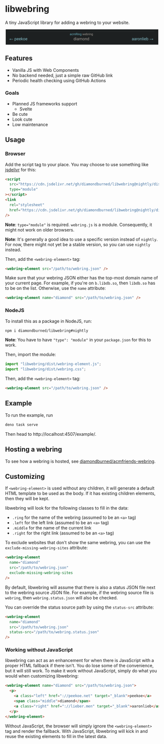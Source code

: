 # libwebring

A tiny JavaScript library for adding a webring to your website.

<div align="center">
  <img src=".github/screenshot.png" width="500px" />
</div>

## Features

- Vanilla JS with Web Components
- No backend needed, just a simple raw GitHub link
- Periodic health checking using GitHub Actions

### Goals

- Planned JS frameworks support
  - Svelte
- Be cute
- Look cute
- Low maintenance

## Usage

### Browser

Add the script tag to your place. You may choose to use something like [jsdelivr](https://jsdelivr.com/) for this:

```html
<script
  src="https://cdn.jsdelivr.net/gh/diamondburned/libwebring@nightly/dist/webring-element.js"
  type="module"
></script>
<link
  rel="stylesheet"
  href="https://cdn.jsdelivr.net/gh/diamondburned/libwebring@nightly/dist/webring.css"
/>
```

**Note**: `type="module"` is required. `webring.js` is a module. Consequently, it might not work on older browsers.

**Note**: It's generally a good idea to use a specific version instead of `nightly`. For now, there might not yet be a stable version, so you can use `nightly` instead.

Then, add the `<webring-element>` tag:

```html
<webring-element src="/path/to/webring.json" />
```

Make sure that your webring JSON either has the top-most domain name of your current page. For example, if you're on `b.libdb.so`, then `libdb.so` has to be on the list. Otherwise, use the `name` attribute:

```html
<webring-element name="diamond" src="/path/to/webring.json" />
```

### NodeJS

To install this as a package in NodeJS, run:

```sh
npm i diamondburned/libwebring#nightly
```

**Note**: You have to have `"type": "module"` in your `package.json` for this to work.

Then, import the module:

```js
import "libwebring/dist/webring-element.js";
import "libwebring/dist/webring.css";
```

Then, add the `<webring-element>` tag:

```html
<webring-element src="/path/to/webring.json" />
```

## Example

To run the example, run

```sh
deno task serve
```

Then head to http://localhost:4507/example/.

## Hosting a webring

To see how a webring is hosted, see [diamondburned/acmfriends-webring](https://github.com/diamondburned/acmfriends-webring/).

## Customizing

If `<webring-element>` is used without any children, it will generate a default HTML template to be used as the body. If it has existing children elements, then they will be kept.

libwebring will look for the following classes to fill in the data:

- `.ring` for the name of the webring (assumed to be an `<a>` tag)
- `.left` for the left link (assumed to be an `<a>` tag)
- `.middle` for the name of the current link
- `.right` for the right link (assumed to be an `<a>` tag)

To exclude websites that don't show the same webring, you can use the `exclude-missing-webring-sites` attribute:

```html
<webring-element
  name="diamond"
  src="/path/to/webring.json"
  exclude-missing-webring-sites
/>
```

By default, libwebring will assume that there is also a status JSON file next to the webring source JSON file. For example, if the webring source file is `webring`, then `webring.status.json` will also be checked.

You can override the status source path by using the `status-src` attribute:

```html
<webring-element
  name="diamond"
  src="/path/to/webring.json"
  status-src="/path/to/webring.status.json"
/>
```

### Working without JavaScript

libwebring can act as an enhancement for when there is JavaScript with a proper HTML fallback if there isn't. You do lose some of the convenience, but it will still work. To make it work without JavaScript, simply do what you would when customizing libwebring:

```html
<webring-element name="diamond" src="/path/to/webring.json">
  <p>
    <a class="left" href="://peekoe.net" target="_blank">peekoe</a>
    <span class="middle">diamond</span>
    <a class="right" href="://lieber.men" target="_blank">aaronlieb</a>
  </p>
</webring-element>
```

Without JavaScript, the browser will simply ignore the `<webring-element>` tag and render the fallback. With JavaScript, libwebring will kick in and reuse the existing elements to fill in the latest data.

